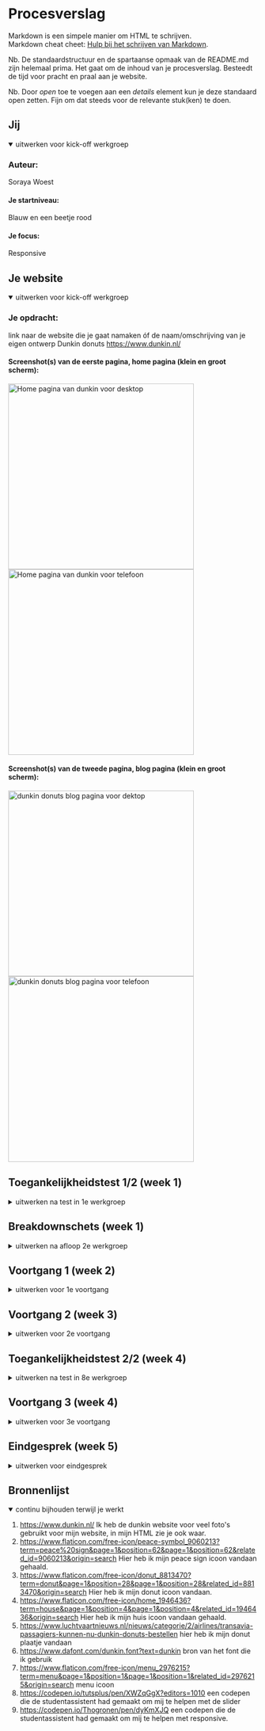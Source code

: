 # Procesverslag
Markdown is een simpele manier om HTML te schrijven.  
Markdown cheat cheet: [Hulp bij het schrijven van Markdown](https://github.com/adam-p/markdown-here/wiki/Markdown-Cheatsheet).

Nb. De standaardstructuur en de spartaanse opmaak van de README.md zijn helemaal prima. Het gaat om de inhoud van je procesverslag. Besteedt de tijd voor pracht en praal aan je website.

Nb. Door *open* toe te voegen aan een *details* element kun je deze standaard open zetten. Fijn om dat steeds voor de relevante stuk(ken) te doen.





## Jij

<details open>
  <summary>uitwerken voor kick-off werkgroep</summary>

  ### Auteur:
  Soraya Woest 

  #### Je startniveau:
  Blauw en een beetje rood

  #### Je focus:
  Responsive
 
</details>





## Je website

<details open>
  <summary>uitwerken voor kick-off werkgroep</summary>

  ### Je opdracht:
  link naar de website die je gaat namaken óf de naam/omschrijving van je eigen ontwerp
  Dunkin donuts
  https://www.dunkin.nl/

  #### Screenshot(s) van de eerste pagina, home pagina (klein en groot scherm): 
  <img src="readme-images/dunkin-home-pc.png" width="375px" alt="Home pagina van dunkin voor desktop"> 
  <img src="readme-images/dunkin-home-phone.jpg" width="375px" alt="Home pagina van dunkin voor telefoon"> 


  #### Screenshot(s) van de tweede pagina, blog pagina (klein en groot scherm):
  <img src="readme-images/dunkin-blog-pc.png" width="375px" alt="dunkin donuts blog pagina voor dektop">
  <img src="readme-images/dunkin-blog-phone.jpg" width="375px" alt="dunkin donuts blog pagina voor telefoon">
</details>



## Toegankelijkheidstest 1/2 (week 1)

<details>
  <summary>uitwerken na test in 1e werkgroep</summary>

  ### Bevindingen
  Lijst met je bevindingen die in de test naar voren kwamen:
  - De screenreader leest een knop heel raar (van de vlag)
  - De screenreader lijst met links en headers kloppen niet helemaal. Er staat heel vaak "winkels
    dunkin komt naar riel"
  - Bij de titel "bestel dunkin online" leest de screenreader de tekst in stukjes.
  - De screenreader doet het in het algemeen best goed

  - Bij tab is het minimaal vormgegeven en valt het niet goed op
  - onder aan de home pagine tript de blogs. Het krijgt een paar keer geen blauwe rand en dan wel (het gaat vaak 
  opnieuw)
  <img src="readme-images/tab-bevinding.png" width="375px" alt="foto van de focus state van een knop">
  <img src="readme-images/tab-knop.png" width="375px" alt="foto van de focus state van een knop">

  - kleuren opdracht, blurred is niet te zien
  - De rest is echt goed zichtbaar

  - Bril - central field loss, kleine letterypen is moeilijk te lezen, licht grijs is niet te lezen.
  <img src="readme-images/graytext.png" width="375px" alt="grijze tekst die niet goed leesbaar is">
  - Spasmes Parkinson - Moeilijk te navigeren met touchbar
  - elastiek - moeilijk telefoon vasthouden


  #### Screenreader
  Om de toegankelijkheid te testen van Dunkin had ik op me macbook de screenreader gebruikt. In het algemeen ging het best goed, maar er
  waren een aantal punten wat iets minder goed ging (zoals je misschien al las bij mijn lijst van bevindingen)

  Hier een omschrijving van hoe het opgelost kan worden:
  - De knop met de vlag zo coderen dat de screenreader het beter leest of weg laten. Het heeft namelijk geen nut en doet verder niks.
  - Onder aan de pagina ga ik de lijst beter coderen zodat de screenreader het in 1 keer pakt
  - De titel "bestel dunkin online" als 1 h2 coderen zodat de screenreader dat niet als 3 stukken leest.

  #### Muis en Toetsenbord 
  Vervolgens ging ik de dunkin site testen met met mijn toetsenbord en dan met de toets "tab".
  Ik ging dan door de website heen tabben en kijken wat hij oppakt en of dat wel duidelijk genoeg is.
  Ik zag al snel dat dunkin de "focus" state niet heeft vormgegeven.

  Hier een omschrijving van hoe het opgelost kan worden:
  - Beter vormegeven (CSS)

  #### Motoriek (shocks, elastiekjes)
  Bij motoriek heb ik gebruik gemaakt van zowel elastiekjes en de spasmes parkinson. Op die manier kon ik dus zelf meemaken hoe
  het is om bijvoorbeeld spasme te hebben.

  #### Visueel (brillen, contrast, kleurenblind, dark/light). 
  Voor visueel heb ik mijn website getest voor kleurenblind en had ik ook de central field bril op gedaan. Dunkin doet het goed met de kleuren, ik zie namelijk alles goed met de kleurenblind filters.

  Hier een omschrijving van hoe het opgelost kan worden (met indien nodig afbeeldingen)
  - Toen ik de bril op had waren de kleine/licht grijze letters moeilijk te lezen. Ik kan die wat donkerder maken bij mijn website.

</details>



## Breakdownschets (week 1)

<details>
  <summary>uitwerken na afloop 2e werkgroep</summary>

  ### de hele pagina: 
  <img src="readme-images/breakdownschets.png" width="375px" alt="breakdown van de hele pagina"> 

</details>



## Voortgang 1 (week 2)

<details>
  <summary>uitwerken voor 1e voortgang</summary>

  ### Stand van zaken
  Dit ging goed:
  - De eerste 2 blokken gingen met veel moeite uiteindelijk wel goed! de foto is goed terecht gekomen
  en een leuke achtergrond met behulp van CSS.
  - De header is sticky!
  <img src="readme-images/ging-goed.png" width="375px" alt="dit ging goed foto">

  Dit ging lastig:
  - Ik was hier heel lang mee bezig, de foto wilt maar niet in het midden komen!
  <img src="readme-images/ging-lastig.png" width="375px" alt="dit ging lastig foto">

  - De list items willen maar niet uitelkaar
  <img src="readme-images/li-lastig.png" width="375px" alt="dit ging lastig foto">


  ### Agenda voor meeting
  samen met je groepje opstellen

  1. Koen:
  - Vraag over categorieen
  - Vraag over opdracht wel of niet beter maken

  2. Soraya:
  - Vraag over de foto die niet in het midden kan
  - Vraag over OL


  ### Verslag van meeting
  hier na afloop snel de uitkomsten van de meeting vastleggen

  - Ik ben goed op weg!
  - Ik moet de Dunkin font nog even erbij doen
  - De OL gaan we tijdens de les naar kijken

</details>





## Voortgang 2 (week 3)

<details>
  <summary>uitwerken voor 2e voortgang</summary>

  ### Stand van zaken
  Wat ging goed:
  Ik ben veel best blij, mijn website ziet er namelijk goed uit

  Wat ging minder:
  Het font er in stoppen duurde best lang bij mij 


  ### Agenda voor meeting
  samen met je groepje opstellen

  1. Koen
  - vraag over hoeveel hij moet toevoegen

  2. Soraya
  - vraag over grid


  ### Verslag van meeting
  hier na afloop snel de uitkomsten van de meeting vastleggen

  - Bestel section knoppen breder
  - Z-index: 1000;  bij header (de foto ging namelijk er boven op als je ging scrollen)
  - WE LOVE COFFEE is H2 (bleek toch in latere weken een h1 te zijn, dunkin had ik naar een a veranderd.)
  - 2de pagina beginnen :) !

</details>





## Toegankelijkheidstest 2/2 (week 4)

<details>
  <summary>uitwerken na test in 8e werkgroep</summary>

  ### Bevindingen
  Lijst met je bevindingen die in de test naar voren kwamen (geef ook aan wat er verbeterd is):
  - De screenreader las ook mijn hamburgen menu (dat is niet de bedoeling en heb ik ook verbeterd, dus nu skipt de screenreader het menu)
  - Hij leest sommige teksten niet in stukjes zoals de echt dunkin donuts website (dus dat is verbeterd!)

  - Met het tabben word het hamburger menu ook helemaal getabt (jammer, maar heb ik niet kunnen oplossen)
  - De knoppen onder elke section zie je niet de blauwe rand om de hele knop en alleen de bovenkant (heb ik nu verbeterd)
  - nav:focus-within, checked + nav { transform: translate(0); }

  #### Screenreader
  Ik heb dus mijn website met de screenreader getest en hij doet het beter dan bij de echte Dunkin donuts. tekst word bijvoorbeeld niet in stukken gezegd, maar in 1 keer. Wel werd het menu helemaal gelezen terwijl dat niet de bedoeling was.

  Hier een omschrijving van hoe het opgelost kan worden:
  - aria-hidden="true" op de nav, zodat de hamburgermenu niet word gelezen

  #### Muis en Toetsenbord 
  Ik heb ook door mijn website heen getabt en het is nog minimaal vormgegeven en soms zie je de randen niet heel goed.

  Hier een omschrijving van hoe het opgelost kan worden:
  - focus state vormgeven in CSS en meer padding in de section zodat de knop niet half er onder zit.

  #### Visueel (brillen, contrast, kleurenblind, dark/light). 
  Ik had weer die bril op gedaan waardoor je in het midden een zwarte stip ziet en de grijze letters zijn iets beter leesbaar dan eerst.

</details>





## Voortgang 3 (week 4)

<details>
  <summary>uitwerken voor 3e voortgang</summary>

  ### Stand van zaken
  hier dit ging goed:
  - Mijn website ziet er op mobiel formaat heel mooi uit
  - ik kan beter werken met grid
  
  dit was lastig 
  - responisve is veel moeilijker dan ik dacht en het lukt mij eigenlijk helemaal niet, zoals je ziet op de foto is het totaal niet responsive
  <img src="readme-images/voortgang3.png" width="375px" alt="dit ging lastig foto">


  ### Agenda voor meeting
  samen met je groepje opstellen
  1. Koen
  - vraag over fontsize

  2. Soraya
  - vraag responsive
  - vraag over grid
  - een knop die moet verplaatsen
  
  ### Verslag van meeting
  hier na afloop snel de uitkomsten van de meeting vastleggen
  - target selector, kan je naar kijken
  - knopjes van de slider kunnen weg
  - altijd hover, ook voor telefoon
  - je kan beter met vw werken
</details>





## Eindgesprek (week 5)

<details>
  <summary>uitwerken voor eindgesprek</summary>

  ### Je uitkomst - karakteristiek screenshots:
  <img src="readme-images/homepagina.png" width="375px" alt="homepagina uitkomst">
  <img src="readme-images/homepagina2.png" width="375px" alt="homepagina uitkomst">
  <img src="readme-images/blogpagina.png" width="375px" alt="blogpagina uitkomst">
  <img src="readme-images/homegroot.png" width="375px" alt="homepagina">

  ### Dit ging goed/Heb ik geleerd: 
  Ik heb deze weken heel veel geleerd, om heel eerlijk te zijn dacht ik niet dat ik zo ver zou kunnen komen.
  Dit ging goed:
  - ik heb veel geleerd over grid en heb het veel gebruikt
  <img src="readme-images/grid.png" width="375px" alt="top">
  <img src="readme-images/grid2.png" width="375px" alt="top">

  - Ik kan nu light en dark mode maken! echt super vet
  <img src="readme-images/light.png" width="375px" alt="light mode">
  <img src="readme-images/dark.png" width="375px" alt="dark mode">

  - Ik heb ook een kleine animatie gemaakt als je over de coffee plaatje hovert
  - Ik heb natuurlijk heel veel geleerd over responsive, want eerst kon ik dat totaal niet. Ik heb ook geleerd dat "vw" heel 
    handig is als je het responsive wilt maken.
  - Ik heb ook geleerd hoe je een hamburger menu moet maken met behulp van css en javascript
  <img src="readme-images/hamburger.png" width="375px" alt="hamburgermenu icoon">
  <img src="readme-images/hamburgermenu.png" width="375px" alt="menu uitgeklapt">



  ### Dit was lastig/Is niet gelukt:
  - Als je door mijn website heen tabt dan skipt het niet de hamburger menu. Ik had het geprobeerd maar het lukte mij helaas niet.
  - Ik kon de zoekbalk niet mooi responsive en even breed maken dan de categorien. Ik had het geprobeerd maar het lukte mij echt niet.
  <img src="readme-images/zoek.png" width="375px" alt="zoekbalk">
  - In het algemeen vond ik het heel lastig om de 2de pagina te maken (blog pagina). Je moet het natuurlijk in 1 css maken, maar als ik dan
  iets in de eerste pagina ging veranderen dan gebeurde dat ook in de 2de en dat werd vaak puzzelen.
  - De 2de pagina responsive maken was heel lastig
</details>

## Bronnenlijst

<details open>
  <summary>continu bijhouden terwijl je werkt</summary>

  1. https://www.dunkin.nl/ Ik heb de dunkin website voor veel foto's gebruikt voor mijn website, in mijn HTML zie je ook waar.
  2. https://www.flaticon.com/free-icon/peace-symbol_9060213?term=peace%20sign&page=1&position=62&page=1&position=62&related_id=9060213&origin=search Hier heb ik mijn peace sign icoon vandaan gehaald.
  3. https://www.flaticon.com/free-icon/donut_8813470?term=donut&page=1&position=28&page=1&position=28&related_id=8813470&origin=search Hier heb ik mijn donut icoon vandaan.
  4. https://www.flaticon.com/free-icon/home_1946436?term=house&page=1&position=4&page=1&position=4&related_id=1946436&origin=search Hier heb ik mijn huis icoon vandaan gehaald.
  5. https://www.luchtvaartnieuws.nl/nieuws/categorie/2/airlines/transavia-passagiers-kunnen-nu-dunkin-donuts-bestellen hier heb ik mijn donut plaatje vandaan
  6. https://www.dafont.com/dunkin.font?text=dunkin bron van het font die ik gebruik
  7. https://www.flaticon.com/free-icon/menu_2976215?term=menu&page=1&position=1&page=1&position=1&related_id=2976215&origin=search menu icoon 
  8. https://codepen.io/tutsplus/pen/XWZqGgX?editors=1010 een codepen die de studentassistent had gemaakt om mij te helpen met de slider
  9. https://codepen.io/Thogronen/pen/dyKmXJQ een codepen die de studentassistent had gemaakt om mij te helpen met responsive.

</details>